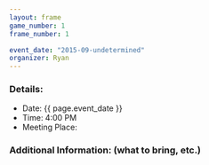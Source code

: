```yaml
---
layout: frame
game_number: 1
frame_number: 1

event_date: "2015-09-undetermined"
organizer: Ryan
---
```



### Details:
- Date: {{ page.event_date }}
- Time: 4:00 PM
- Meeting Place:

### Additional Information: (what to bring, etc.)
